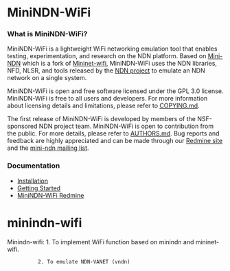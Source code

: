 
MiniNDN-WiFi
============

### What is MiniNDN-WiFi?

MiniNDN-WiFi is a lightweight WiFi networking emulation tool that enables testing, experimentation, and
research on the NDN platform. Based on [Mini-NDN](https://github.com/named-data/mini-ndn) which
is a fork of [Mininet-wifi](https://github.com/mininet/mininet), MiniNDN-WiFi uses the NDN libraries,
NFD, NLSR, and tools released by the [NDN project](http://named-data.net/codebase/platform/)
to emulate an NDN network on a single system.

MiniNDN-WiFi is open and free software licensed under the GPL 3.0 license. MiniNDN-WiFi is free to all
users and developers. For more information about licensing details and limitations,
please refer to [COPYING.md](COPYING.md).

The first release of MiniNDN-WiFi is developed by members of the NSF-sponsored NDN project team.
MiniNDN-WiFi is open to contribution from the public.
For more details, please refer to [AUTHORS.md](AUTHORS.md).
Bug reports and feedback are highly appreciated and can be made through our
[Redmine site](http://redmine.named-data.net/projects/mini-ndn) and the
[mini-ndn mailing list](http://www.lists.cs.ucla.edu/mailman/listinfo/mini-ndn).

### Documentation

* [Installation](INSTALL.md)
* [Getting Started](docs/GETTING-STARTED.md)
* [MiniNDN-WiFi Redmine](http://redmine.named-data.net/projects/)

# minindn-wifi
Minindn-wifi: 1. To implement WiFi function based on minindn and mininet-wifi.

              2. To emulate NDN-VANET (vndn)

